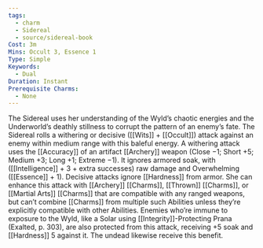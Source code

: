 ```yaml
---
tags:
  - charm
  - Sidereal
  - source/sidereal-book
Cost: 3m
Mins: Occult 3, Essence 1
Type: Simple
Keywords:
  - Dual
Duration: Instant
Prerequisite Charms:
  - None
---
```

The Sidereal uses her understanding of the Wyld’s chaotic energies and the Underworld’s deathly stillness to corrupt the pattern of an enemy’s fate. The Sidereal rolls a withering or decisive ([[Wits]] + [[Occult]]) attack against an enemy within medium range with this baleful energy. A withering attack uses the [[Accuracy]] of an artifact [[Archery]] weapon (Close −1; Short +5; Medium +3; Long +1; Extreme −1). It ignores armored soak, with ([[Intelligence]] + 3 + extra successes) raw damage and Overwhelming ([[Essence]] + 1). Decisive attacks ignore [[Hardness]] from armor. She can enhance this attack with [[Archery]] [[Charms]], [[Thrown]] [[Charms]], or [[Martial Arts]] [[Charms]] that are compatible with any ranged weapons, but can’t combine [[Charms]] from multiple such Abilities unless they’re explicitly compatible with other Abilities. Enemies who’re immune to exposure to the Wyld, like a Solar using [[Integrity]]-Protecting Prana (Exalted, p. 303), are also protected from this attack, receiving +5 soak and [[Hardness]] 5 against it. The undead likewise receive this benefit.